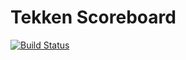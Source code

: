 # Tekken Scoreboard

[![Build Status](https://travis-ci.org/jacobh/tekken-scoreboard.svg?branch=master)](https://travis-ci.org/jacobh/tekken-scoreboard)
